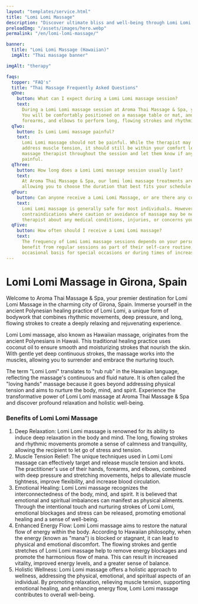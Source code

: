 ```yaml
---
layout: "templates/service.html"
title: "Lomi Lomi Massage"
description: "Discover ultimate bliss and well-being through Lomi Lomi Massage at Aroma Thai Massage & Spa in Girona."
preloadImg: "/assets/images/hero.webp"
permalink: "/en/lomi-lomi-massage/"

banner:
  title: "Lomi Lomi Massage (Hawaiian)"
  imgAlt: "Thai massage banner"

imgAlt: "therapy"

faqs:
  topper: "FAQ's"
  title: "Thai Massage Frequently Asked Questions"
  qOne:
    button: What can I expect during a Lomi Lomi massage session?
    text:
      During a Lomi Lomi massage session at Aroma Thai Massage & Spa, you can expect a serene and soothing atmosphere.
      You will be comfortably positioned on a massage table or mat, and our skilled practitioner will use their hands,
      forearms, and elbows to perform long, flowing strokes and rhythmic movements.
  qTwo:
    button: Is Lomi Lomi massage painful?
    text:
      Lomi Lomi massage should not be painful. While the therapist may use deep pressure and stretching techniques to
      address muscle tension, it should still be within your comfort level. It's important to communicate with your
      massage therapist throughout the session and let them know if any strokes or pressure feel uncomfortable or
      painful.
  qThree:
    button: How long does a Lomi Lomi massage session usually last?
    text:
      At Aroma Thai Massage & Spa, our lomi lomi massage treatments are available in either 60 or 90-minute sessions,
      allowing you to choose the duration that best fits your schedule and needs.
  qFour:
    button: Can anyone receive a Lomi Lomi Massage, or are there any contraindications?
    text:
      Lomi Lomi massage is generally safe for most individuals. However, there are certain health conditions and
      contraindications where caution or avoidance of massage may be necessary. It's important to inform your massage
      therapist about any medical conditions, injuries, or concerns you may have.
  qFive:
    button: How often should I receive a Lomi Lomi massage?
    text:
      The frequency of Lomi Lomi massage sessions depends on your personal preferences and needs. Some people may
      benefit from regular sessions as part of their self-care routine, while others may choose to receive it on an
      occasional basis for special occasions or during times of increased stress.
---
```


# Lomi Lomi Massage in Girona, Spain

Welcome to Aroma Thai Massage & Spa, your premier destination for Lomi Lomi Massage in the charming city of Girona,
Spain. Immerse yourself in the ancient Polynesian healing practice of Lomi Lomi, a unique form of bodywork that combines
rhythmic movements, deep pressure, and long, flowing strokes to create a deeply relaxing and rejuvenating experience.

Lomi Lomi massage, also known as Hawaiian massage, originates from the ancient Polynesians in Hawaii. This traditional
healing practice uses coconut oil to ensure smooth and moisturizing strokes that nourish the skin. With gentle yet deep
continuous strokes, the massage works into the muscles, allowing you to surrender and embrace the nurturing touch.

The term "Lomi Lomi" translates to "rub rub" in the Hawaiian language, reflecting the massage's continuous and fluid
nature. It is often called the "loving hands" massage because it goes beyond addressing physical tension and aims to
nurture the body, mind, and spirit. Experience the transformative power of Lomi Lomi massage at Aroma Thai Massage & Spa
and discover profound relaxation and holistic well-being.

### Benefits of Lomi Lomi Massage

1.  Deep Relaxation: Lomi Lomi massage is renowned for its ability to induce deep relaxation in the body and mind. The
    long, flowing strokes and rhythmic movements promote a sense of calmness and tranquility, allowing the recipient to
    let go of stress and tension.
2.  Muscle Tension Relief: The unique techniques used in Lomi Lomi massage can effectively target and release muscle
    tension and knots. The practitioner's use of their hands, forearms, and elbows, combined with deep pressure and
    stretching movements, helps to alleviate muscle tightness, improve flexibility, and increase blood circulation.
3.  Emotional Healing: Lomi Lomi massage recognizes the interconnectedness of the body, mind, and spirit. It is believed
    that emotional and spiritual imbalances can manifest as physical ailments. Through the intentional touch and
    nurturing strokes of Lomi Lomi, emotional blockages and stress can be released, promoting emotional healing and a
    sense of well-being.
4.  Enhanced Energy Flow: Lomi Lomi massage aims to restore the natural flow of energy within the body. According to
    Hawaiian philosophy, when the energy (known as "mana") is blocked or stagnant, it can lead to physical and emotional
    discomfort. The flowing strokes and gentle stretches of Lomi Lomi massage help to remove energy blockages and
    promote the harmonious flow of mana. This can result in increased vitality, improved energy levels, and a greater
    sense of balance.
5.  Holistic Wellness: Lomi Lomi massage offers a holistic approach to wellness, addressing the physical, emotional, and
    spiritual aspects of an individual. By promoting relaxation, relieving muscle tension, supporting emotional healing,
    and enhancing energy flow, Lomi Lomi massage contributes to overall well-being.
